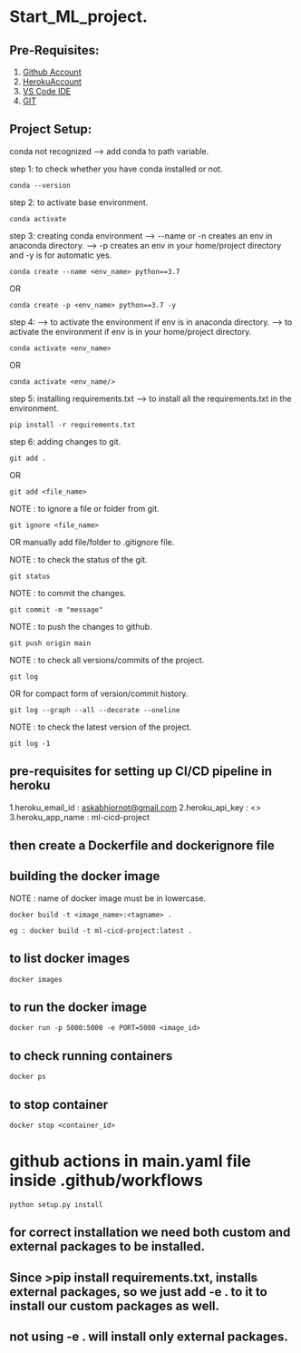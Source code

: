 # Start_ML_project.
## Pre-Requisites:

1. [Github Account](https://github.com/M-Oblue/ML_project)
2. [HerokuAccount](https://dashboard.heroku.com/apps)
3. [VS Code IDE](https://code.visualstudio.com/Download)
4. [GIT](https://git-scm.com/downloads)

## Project Setup:

conda not recognized --> add conda to path variable.

step 1: to check whether you have conda installed or not.
```
conda --version
```
step 2: to activate base environment.
```
conda activate
```
step 3: creating conda environment
--> --name or -n creates an env in anaconda directory.
--> -p creates an env in your home/project directory and -y is for automatic yes.
```
conda create --name <env_name> python==3.7
```
OR
```
conda create -p <env_name> python==3.7 -y
```
step 4:
--> to activate the environment if env is in anaconda directory.
--> to activate the environment if env is in your home/project directory.
```
conda activate <env_name> 
```
OR
```
conda activate <env_name/> 
```
step 5: installing requirements.txt
--> to install all the requirements.txt in the environment.
```
pip install -r requirements.txt 
```
step 6: adding changes to git.
```
git add .
```
OR
```
git add <file_name>
```
NOTE : to ignore a file or folder from git.
```
git ignore <file_name>
```
OR manually add file/folder to .gitignore file.

NOTE : to check the status of the git.
```
git status
```
NOTE : to commit the changes.
```
git commit -m "message"
```
NOTE : to push the changes to github.
```
git push origin main
```
NOTE : to check all versions/commits of the project.
```
git log
```
OR for compact form of version/commit history.
```
git log --graph --all --decorate --oneline
```
NOTE : to check the latest version of the project.
```
git log -1
```
## pre-requisites for setting up CI/CD pipeline in heroku

1.heroku_email_id : askabhiornot@gmail.com
2.heroku_api_key : <>
3.heroku_app_name : ml-cicd-project

## then create a Dockerfile and dockerignore file

## building the docker image
NOTE : name of docker image must be in lowercase.
```
docker build -t <image_name>:<tagname> .
```
```
eg : docker build -t ml-cicd-project:latest .
```
## to list docker images
```
docker images
```
## to run the docker image
```
docker run -p 5000:5000 -e PORT=5000 <image_id>
```
## to check running containers
```
docker ps 
```
## to stop container
```
docker stop <container_id>
```
# github actions in main.yaml file inside .github/workflows

```
python setup.py install
```
## for correct installation we need both custom and external packages to be installed.
## Since >pip install requirements.txt, installs external packages, so we just add -e . to it to install our custom packages as well.
## not using -e . will install only external packages.






